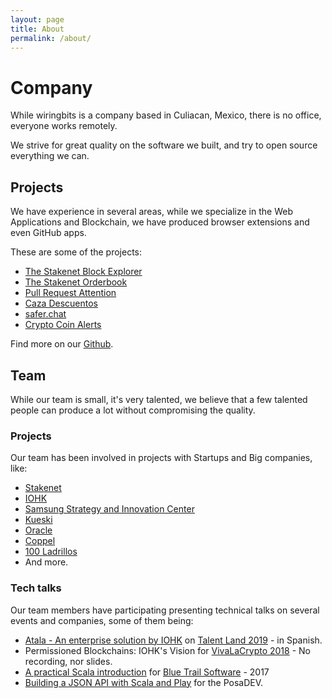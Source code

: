 ```yaml
---
layout: page
title: About
permalink: /about/
---
```


# Company
While wiringbits is a company based in Culiacan, Mexico, there is no office, everyone works remotely.

We strive for great quality on the software we built, and try to open source everything we can.

## Projects
We have experience in several areas, while we specialize in the Web Applications and Blockchain, we have produced browser extensions and even GitHub apps.

These are some of the projects:
- [The Stakenet Block Explorer](https://xsnexplorer.io/)
- [The Stakenet Orderbook](https://orderbook.stakenet.io/)
- [Pull Request Attention](https://prattention.com)
- [Caza Descuentos](https://cazadescuentos.net)
- [safer.chat](https://safer.chat/)
- [Crypto Coin Alerts](https://github.com/AlexITC/crypto-coin-alerts)

Find more on our [Github](https://github.com/wiringbits/).



## Team
While our team is small, it's very talented, we believe that a few talented people can produce a lot without compromising the quality.

### Projects
Our team has been involved in projects with Startups and Big companies, like:
- [Stakenet](https://stakenet.io)
- [IOHK](https://iohk.io)
- [Samsung Strategy and Innovation Center](https://www.samsung.com/us/ssic/)
- [Kueski](https://kueski.com)
- [Oracle](https://www.oracle.com/mx)
- [Coppel](https://www.coppel.com)
- [100 Ladrillos](https://100ladrillos.com)
- And more.

### Tech talks
Our team members have participating presenting technical talks on several events and companies, some of them being:
- [Atala - An enterprise solution by IOHK](https://youtu.be/3POXkqhbYeo?t=10820) on [Talent Land 2019](https://www.talent-land.mx/) - in Spanish.
- Permissioned Blockchains: IOHK's Vision for [VivaLaCrypto 2018](https://www.vivalacrypto.mx/) - No recording, nor slides.
- [A practical Scala introduction](https://www.youtube.com/watch?v=tIwr9AhCQYs) for [Blue Trail Software](https://www.bluetrail.software/) - 2017
- [Building a JSON API with Scala and Play](https://gitpitch.com/AlexITC/PosaDEV-2017-JSON-API-Presentation) for the PosaDEV.
